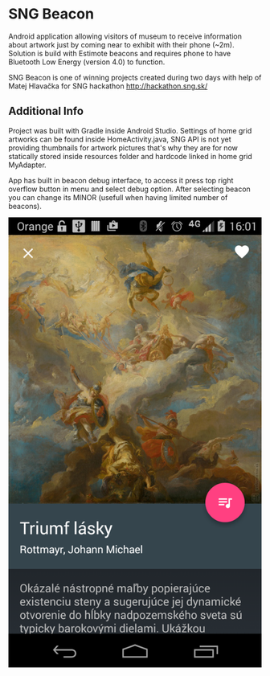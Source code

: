 SNG Beacon
==========

Android application allowing visitors of museum to receive information about artwork just 
by coming near to exhibit with their phone (~2m). Solution is build with Estimote beacons 
and requires phone to have Bluetooth Low Energy (version 4.0) to function.

SNG Beacon is one of winning projects created during two days with help of Matej Hlavačka 
for SNG hackathon http://hackathon.sng.sk/

Additional Info
---------------

Project was built with Gradle inside Android Studio. Settings of home grid artworks can be
found inside HomeActivity.java, SNG API is not yet providing thumbnails for artwork pictures
that's why they are for now statically stored inside resources folder and hardcode linked in
home grid MyAdapter.  

App has built in beacon debug interface, to access it press top right overflow button in menu 
and select debug option. After selecting beacon you can change its MINOR (usefull when having 
limited number of beacons).

![artwork screenshot](screenshot.png)